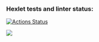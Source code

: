 ### Hexlet tests and linter status:
[![Actions Status](https://github.com/stas-yefimov/python-project-lvl1/workflows/hexlet-check/badge.svg)](https://github.com/stas-yefimov/python-project-lvl1/actions)

<a href="https://codeclimate.com/github/stas-yefimov/python-project-lvl1/maintainability"><img src="https://api.codeclimate.com/v1/badges/c2b6caba85a363ddb972/maintainability" /></a>
